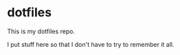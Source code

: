 # dotfiles

This is my dotfiles repo.

I put stuff here so that I don't have to try to remember it all.
